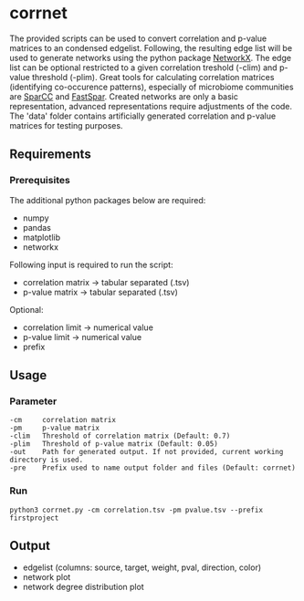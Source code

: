 # corrnet
The provided scripts can be used to convert correlation and p-value matrices to an condensed edgelist. Following, the resulting edge list will be used to generate networks using the python package [NetworkX](https://networkx.github.io/). The edge list can be optional restricted to a given correlation treshold (-clim) and p-value threshold (-plim). Great tools for calculating correlation matrices (identifying co-occurence patterns), especially of microbiome communities are [SparCC](https://journals.plos.org/ploscompbiol/article?id=10.1371/journal.pcbi.1002687) and [FastSpar](https://academic.oup.com/bioinformatics/article/35/6/1064/5086389). Created networks are only a basic representation, advanced representations require adjustments of the code. The 'data' folder contains artificially generated correlation and p-value matrices for testing purposes.   

## Requirements
### Prerequisites
The additional python packages below are required:
- numpy
- pandas
- matplotlib
- networkx

Following input is required to run the script:
- correlation matrix -> tabular separated (.tsv) 
- p-value matrix -> tabular separated (.tsv)

Optional:
- correlation limit -> numerical value
- p-value limit -> numerical value 
- prefix 

## Usage
### Parameter
    -cm     correlation matrix
    -pm     p-value matrix
    -clim   Threshold of correlation matrix (Default: 0.7)
    -plim   Threshold of p-value matrix (Default: 0.05)
    -out    Path for generated output. If not provided, current working directory is used.
    -pre    Prefix used to name output folder and files (Default: corrnet)

### Run

```
python3 corrnet.py -cm correlation.tsv -pm pvalue.tsv --prefix firstproject 
```

## Output
- edgelist (columns: source, target, weight, pval, direction, color)
- network plot
- network degree distribution plot

